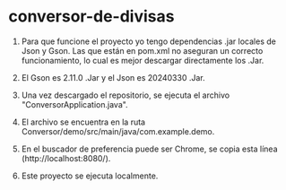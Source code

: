 ﻿# conversor-de-divisas

1. Para que funcione el proyecto yo tengo dependencias .jar locales de Json y Gson. Las que están en pom.xml no aseguran un correcto funcionamiento, lo cual es mejor descargar directamente los .Jar.

2. El Gson es 2.11.0 .Jar y el Json es 20240330 .Jar.

3. Una vez descargado el repositorio, se ejecuta el archivo "ConversorApplication.java".

4. El archivo se encuentra en la ruta Conversor/demo/src/main/java/com.example.demo.

5. En el buscador de preferencia puede ser Chrome, se copia esta línea (http://localhost:8080/).

6. Este proyecto se ejecuta localmente.
